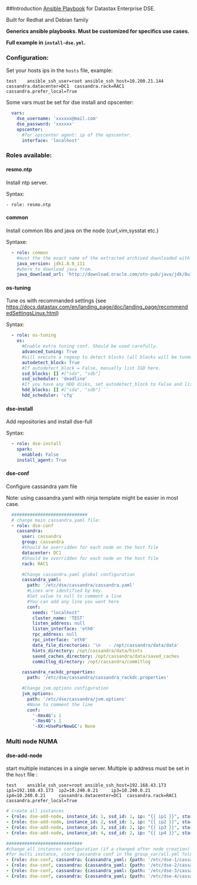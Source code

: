 ##Introduction
[Ansible Playbook](http://docs.ansible.com/playbooks.html) for Datastax Enterprise DSE.

Built for Redhat and Debian family

**Generics ansible playbooks. Must be customized for specifics use cases.**

**Full example in `install-dse.yml`.**


### Configuration:
Set your hosts ips in the `hosts` file, example: 

`test    ansible_ssh_user=root ansible_ssh_host=10.200.21.144   cassandra.datacenter=DC1  cassandra.rack=RAC1 cassandra.prefer_local=True`

Some vars must be set for dse install and opscenter:

```yaml
  vars:
    dse_username: 'xxxxxx@mail.com'
    dse_password: 'xxxxxx'
    opscenter:
      #for opscenter agent: ip of the opscenter.
      interface: 'localhost'
```

### Roles available:
#### resmo.ntp
Install ntp server. 

Syntax:

 `- role: resmo.ntp`

#### common
Install common libs and java on the node (curl,vim,sysstat etc.)

Syntaxe:

```yaml
  - role: common
    #must the the exact name of the extracted archived downloaded with java_download_url
    java_version: jdk1.8.0_111
    #where to download java from.
    java_download_url: 'http://download.oracle.com/otn-pub/java/jdk/8u111-b14/jdk-8u111-linux-x64.tar.gz'
```


#### os-tuning
Tune os with recommanded settings (see https://docs.datastax.com/en/landing_page/doc/landing_page/recommendedSettingsLinux.html)

Syntax:

```yaml
  - role: os-tuning
    os:
      #Enable extra tuning conf. Should be used carefully.
      advanced_tuning: True
      #will execute a regexp to detect blocks (all blocks will be tuned as SSD !).
      autodetect_block: True
      #If autodetect_block = False, manually list SSD here.
      ssd_blocks: [] #["sda", "sdb"]
      ssd_scheduler: 'deadline'
      #If you have any HDD disks, set autodetect_block to False and list HDD drive here.
      hdd_blocks: [] #["sda", "sdb"]```
      hdd_scheduler: 'cfq'
```      
      
#### dse-install
Add repositories and install dse-full

Syntax:

```yaml
  - role: dse-install
    spark:
      enabled: False
    install_agent: True
```      

      
#### dse-conf
Configure cassandra yam file

Note: using cassandra.yaml with ninja template might be easier in most case.


```yaml
  #############################
  # change main cassandra.yaml file:
  - role: dse-conf
    cassandra:
      user: cassandra
      group: cassandra
      #Should be overridden for each node on the host file
      datacenter: DC1
      #Should be overridden for each node on the host file
      rack: RAC1

      #Change cassandra.yaml global configuration
      cassandra_yaml:
        path: '/etc/dse/cassandra/cassandra.yaml'
        #Lines are identified by key.
        #Set value to null to comment a line
        #You can add any line you want here
        conf:
          seeds: "localhost"
          cluster_name: 'TEST'
          listen_address: null
          listen_interface: 'eth0'
          rpc_address: null
          rpc_interface: 'eth0'
          data_file_directories: '\n   - /opt/cassandra/data/data'
          hints_directory: /opt/cassandra/data/hints
          saved_caches_directory: /opt/cassandra/data/saved_caches
          commitlog_directory: /opt/cassandra/commitlog

      cassandra_rackdc_properties:
        path: '/etc/dse/cassandra/cassandra_rackdc.properties'

      #Change jvm.options configuration
      jvm_options:
        path: '/etc/dse/cassandra/jvm.options'
        #None to comment the line
        conf:
          '-Xmx4G': 1
          '-Xms4G': 1
          '-XX:+UseParNewGC': None
```      

### Multi node NUMA
#### dse-add-node
start multiple instances in a single server. Multiple ip address must be set in the `host` file :

`test    ansible_ssh_user=root ansible_ssh_host=192.168.43.173   ip1=192.168.43.173  ip2=10.240.0.21     ip3=10.240.0.21     ip4=10.240.0.21     cassandra.datacenter=DC1  cassandra.rack=RAC1 cassandra.prefer_local=True`

```yaml
# create all instances
- {role: dse-add-node, instance_id: 1, ssd_id: 1, ip: "{{ ip1 }}", start-dse: false}
- {role: dse-add-node, instance_id: 2, ssd_id: 1, ip: "{{ ip2 }}", start-dse: false}
- {role: dse-add-node, instance_id: 3, ssd_id: 2, ip: "{{ ip3 }}", start-dse: false}
- {role: dse-add-node, instance_id: 4, ssd_id: 2, ip: "{{ ip4 }}", start-dse: false}

#############################
#change all instances configuration (if a changed after node creation)
#for multi instance, store cassandra conf in the group_var/all.yml folder and only override specific configuration here.
- {role: dse-conf, cassandra: {cassandra_yaml: {path: '/etc/dse-1/cassandra/cassandra.yaml'}}}
- {role: dse-conf, cassandra: {cassandra_yaml: {path: '/etc/dse-2/cassandra/cassandra.yaml'}}}
- {role: dse-conf, cassandra: {cassandra_yaml: {path: '/etc/dse-3/cassandra/cassandra.yaml'}}}
- {role: dse-conf, cassandra: {cassandra_yaml: {path: '/etc/dse-4/cassandra/cassandra.yaml'}}}
```